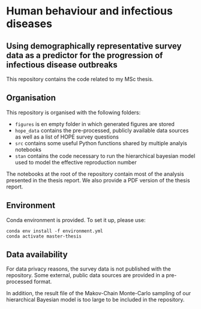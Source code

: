 # Human behaviour and infectious diseases
## Using demographically representative survey data as a predictor for the progression of infectious disease outbreaks

This repository contains the code related to my MSc thesis.

## Organisation

This repository is organised with the following folders:
 * `figures` is en empty folder in which generated figures are stored
 * `hope_data` contains the pre-processed, publicly available data sources as well as a list of HOPE survey questions
 * `src` contains some useful Python functions shared by multiple analyis notebooks
 * `stan` contains the code necessary to run the hierarchical bayesian model used to model the effective reproduction number

The notebooks at the root of the repository contain most of the analysis presented in the thesis report. We also provide a PDF version of the thesis report.

## Environment

Conda environment is provided. To set it up, please use:

```Shell
conda env install -f environment.yml
conda activate master-thesis
```

## Data availability

For data privacy reasons, the survey data is not published with the repository. Some external, public data sources are provided in a pre-processed format. 

In addition, the result file of the Makov-Chain Monte-Carlo sampling of our hierarchical Bayesian model is too large to be included in the repository.
